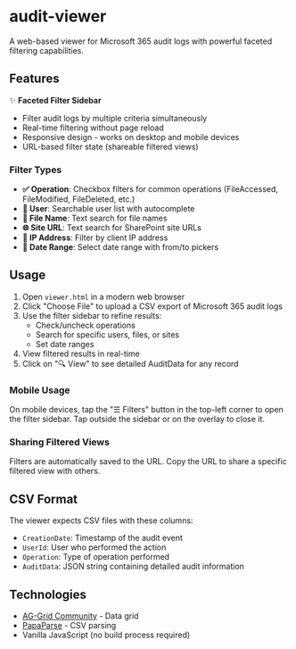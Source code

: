# audit-viewer

A web-based viewer for Microsoft 365 audit logs with powerful faceted filtering capabilities.

## Features

✨ **Faceted Filter Sidebar**
- Filter audit logs by multiple criteria simultaneously
- Real-time filtering without page reload
- Responsive design - works on desktop and mobile devices
- URL-based filter state (shareable filtered views)

### Filter Types

- **✅ Operation**: Checkbox filters for common operations (FileAccessed, FileModified, FileDeleted, etc.)
- **👤 User**: Searchable user list with autocomplete
- **📄 File Name**: Text search for file names
- **🌐 Site URL**: Text search for SharePoint site URLs
- **🔢 IP Address**: Filter by client IP address
- **📅 Date Range**: Select date range with from/to pickers

## Usage

1. Open `viewer.html` in a modern web browser
2. Click "Choose File" to upload a CSV export of Microsoft 365 audit logs
3. Use the filter sidebar to refine results:
   - Check/uncheck operations
   - Search for specific users, files, or sites
   - Set date ranges
4. View filtered results in real-time
5. Click on "🔍 View" to see detailed AuditData for any record

### Mobile Usage

On mobile devices, tap the "☰ Filters" button in the top-left corner to open the filter sidebar. Tap outside the sidebar or on the overlay to close it.

### Sharing Filtered Views

Filters are automatically saved to the URL. Copy the URL to share a specific filtered view with others.

## CSV Format

The viewer expects CSV files with these columns:
- `CreationDate`: Timestamp of the audit event
- `UserId`: User who performed the action
- `Operation`: Type of operation performed
- `AuditData`: JSON string containing detailed audit information

## Technologies

- [AG-Grid Community](https://www.ag-grid.com/) - Data grid
- [PapaParse](https://www.papaparse.com/) - CSV parsing
- Vanilla JavaScript (no build process required)

